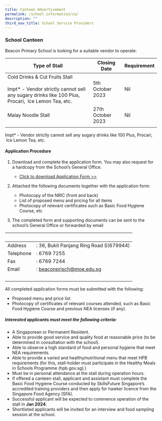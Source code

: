```yaml
---
title: Canteen Advertisement
permalink: /school-information/ca/
description: ""
third_nav_title: School Service Providers
---
```

### School Canteen

Beacon Primary School is looking for a suitable vendor to operate:

| Type of Stall | Closing Date | Requirement |
| -------- | -------- | -------- |
| Cold Drinks &amp; Cut Fruits Stall<br><br>Impt* - Vendor strictly cannot sell any sugary drinks like 100 Plus, Procari, &nbsp;Ice Lemon Tea, etc.    | 5th October 2023     | Nil     |
| Malay Noodle Stall | 27th October 2023 | Nil |
|  |  |

Impt* - Vendor strictly cannot sell any sugary drinks like 100 Plus, Procari, &nbsp;Ice Lemon Tea, etc.

#### Application Procedure

1.  Download and complete the application form. You may also request for a hardcopy from the School’s General Office.  
    *   [Click to download Application Form &gt;&gt;](https://go.gov.sg/canteenstall)  
        
2.  Attached the following documents together with the application form:  
    *   Photocopy of the NRIC (front and back)
    *   List of proposed menu and pricing for all items
    *   Photocopy of relevant certificates such as Basic Food Hygiene Course, etc  
        
3.  The completed form and supporting documents can be sent to the school’s General Office or forwarded by email

| &nbsp; | &nbsp; |
| --- | --- |
| Address | : 36, Bukit Panjang Ring Road S(679944) |
| Telephone | : 6769 7255 |
| Fax | : 6769 7244 |
| Email | :&nbsp;[beaconprisch@moe.edu.sg](mailto:beaconprisch@moe.edu.sg) |
| &nbsp; | &nbsp; |

All completed application forms must be submitted with the following:
* Proposed menu and price list
* Photocopy of certificates of relevant courses attended, such as Basic Food Hygiene Course and previous NEA licenses (if any).

##### Interested applicants must meet the following criteria:

* A Singaporean or Permanent Resident.
* Able to provide good service and quality food at reasonable price (to be determined in consultation with the school).
* Able to observe a high standard of food and personal hygiene that meet NEA requirements.
* Able to provide a varied and healthy/nutritional menu that meet HPB requirements (for this, stall-holder must participate in the Healthy Meals in Schools Programme (hpb.gov.sg).)
* Must be in personal attendance at the stall during operation hours.
* If offered a canteen stall, applicant and assistant must complete the Basic Food Hygiene Course conducted by SkillsFuture Singapore’s accredited training providers and then apply for hawker licence from the Singapore Food Agency (SFA).
* Successful applicant will be expected to commence operation of the stall in **Jan 2024**.
* Shortlisted applicants will be invited for an interview and food sampling session at the school.